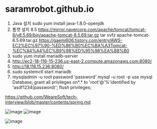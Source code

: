 # saramrobot.github.io

1. Java 설치
sudo yum install java-1.8.0-openjdk
2. 톰캣 설치 8.5
https://mirror.navercorp.com/apache/tomcat/tomcat-8/v8.5.69/bin/apache-tomcat-8.5.69.tar.gz
tar xvfz apache-tomcat-8.5.69.tar.gz
https://gaemi606.tistory.com/entry/AWS-EC2%EC%97%90-%ED%86%B0%EC%BA%A3Tomcat-%EC%84%A4%EC%B9%98%ED%95%98%EA%B8%B0
3. sudo yum install mariadb-server
4. http://ec2-18-116-15-236.us-east-2.compute.amazonaws.com:8080/
5. http://18.116.15.236:8080/
6. sudo systemctl start mariadb
7. mysqladmin -u root password 'password'
mysql -u root -p
use mysql Database;
grant all privileges on*.* to 'root'@'%'identified by 'asdf1234(password)';
flush privileges;


https://github.com/WeareSoft/tech-interview/blob/master/contents/spring.md

![image](https://user-images.githubusercontent.com/87711497/126344974-2545bb3b-ecb0-4966-aa5c-264bef508a91.png)
![image](https://user-images.githubusercontent.com/87711497/126345012-eb104067-4499-443b-8ff3-613c6fe601d8.png)

![image](https://user-images.githubusercontent.com/87711497/126412999-c1c02538-4795-4524-b2b7-b8c8284e1f51.png)
